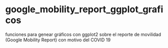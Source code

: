 # google_mobility_report_ggplot_graficos
funciones para genear gráficos con ggplot2 sobre el reporte de movilidad (Google Mobility Report) con motivo del COVID 19
